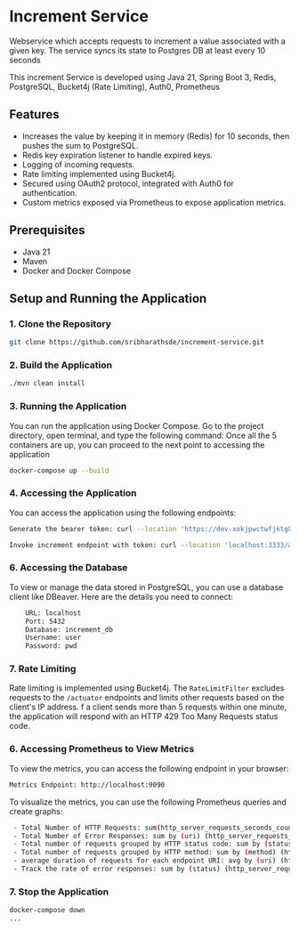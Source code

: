 
# Increment Service
Webservice which accepts requests to increment a value associated with a given key. 
The service syncs its state to Postgres DB at least every 10 seconds

This increment Service is developed using Java 21, Spring Boot 3, Redis, PostgreSQL, Bucket4j (Rate Limiting), Auth0, Prometheus

## Features

- Increases the value by keeping it in memory (Redis) for 10 seconds, then pushes the sum to PostgreSQL.
- Redis key expiration listener to handle expired keys.
- Logging of incoming requests.
- Rate limiting implemented using Bucket4j.
- Secured using OAuth2 protocol, integrated with Auth0 for authentication.
- Custom metrics exposed via Prometheus to expose application metrics.

## Prerequisites

- Java 21
- Maven
- Docker and Docker Compose

## Setup and Running the Application

### 1. Clone the Repository
```bash
git clone https://github.com/sribharathsde/increment-service.git
```

### 2. Build the Application
```bash
./mvn clean install
```

### 3. Running the Application
You can run the application using Docker Compose. Go to the project directory, open terminal, and type the following command:
Once all the 5 containers are up, you can proceed to the next point to accessing the application
```bash
docker-compose up --build
```

### 4. Accessing the Application
You can access the application using the following endpoints:
```bash
Generate the bearer token: curl --location 'https://dev-xokjpwctwfjktg8f.us.auth0.com/oauth/token' --header 'content-type: application/json' --header 'Cookie: did=s%3Av0%3A97b38b1d-c5b9-40df-974e-64a0163f1b37.VVqQihnwVatNZR3OKh%2BTiFF5sFJsITHfwysIhNPz2qQ; did_compat=s%3Av0%3A97b38b1d-c5b9-40df-974e-64a0163f1b37.VVqQihnwVatNZR3OKh%2BTiFF5sFJsITHfwysIhNPz2qQ' --data '{"client_id": "myMGEtGdR8c8PVpaHZNTIVpusQlCdJjp","client_secret": "DySz2DTM8O_XZ5CXvoq1zM2c8V1m_l10cbHk_78Ml0wndSxZu_RYKakWo6lddM8m","audience": "http://increment.api","grant_type": "client_credentials"}'
```
```bash
Invoke increment endpoint with token: curl --location 'localhost:3333/api/increment' --header 'Content-Type: application/json' --header 'Authorization: Bearer {token}' --data '{"key":"test","value":100}' 
```

### 6. Accessing the Database
To view or manage the data stored in PostgreSQL, you can use a database client like DBeaver. Here are the details you need to connect:
```bash
    URL: localhost
    Port: 5432
    Database: increment_db
    Username: user
    Password: pwd
```

### 7. Rate Limiting
Rate limiting is implemented using Bucket4j. The `RateLimitFilter` excludes requests to the `/actuator` endpoints 
and limits other requests based on the client's IP address. f a client sends more than 5 requests within one minute, 
the application will respond with an HTTP 429 Too Many Requests status code.

### 6. Accessing Prometheus to View Metrics
To view the metrics, you can access the following endpoint in your browser:
```bash
Metrics Endpoint: http://localhost:9090
```
To visualize the metrics, you can use the following Prometheus queries and create graphs:
```bash
 - Total Number of HTTP Requests: sum(http_server_requests_seconds_count{uri!~"/actuator.*|.*UNKNOWN.*"})
 - Total Number of Error Responses: sum by (uri) (http_server_requests_seconds_count{uri!~"/actuator.*|.*UNKNOWN.*"})
 - Total number of requests grouped by HTTP status code: sum by (status) (http_server_requests_seconds_count{uri!~"/actuator.*|.*UNKNOWN.*"})
 - Total number of requests grouped by HTTP method: sum by (method) (http_server_requests_seconds_count{uri!~"/actuator.*|.*UNKNOWN.*"})
 - average duration of requests for each endpoint URI: avg by (uri) (http_server_requests_seconds_sum{uri!~"/actuator.*|.*UNKNOWN.*"} / http_server_requests_seconds_count{uri!~"/actuator.*|.*UNKNOWN.*"})
 - Track the rate of error responses: sum by (status) (http_server_requests_seconds_count{status=~"4..|5..", uri!~"/actuator.*|.*UNKNOWN.*"})
```

### 7. Stop the Application
```bash
docker-compose down
...